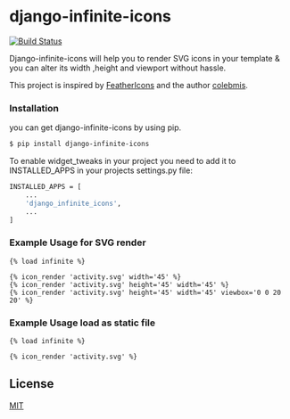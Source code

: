 
# django-infinite-icons

[![Build Status](https://travis-ci.org/joemccann/dillinger.svg?branch=master)](https://travis-ci.org/joemccann/dillinger)

Django-infinite-icons will help you to render SVG icons in your template & you can alter its width ,height and viewport without hassle.

This project is inspired by [FeatherIcons](https://infiniteicons.com/) and the author [colebmis](https://twitter.com/colebemis).


### Installation

you can get django-infinite-icons by using pip.

```sh
$ pip install django-infinite-icons
```

To enable widget_tweaks in your project you need to add it to INSTALLED_APPS in your projects settings.py file:

```sh
INSTALLED_APPS = [
    ...
    'django_infinite_icons',
    ...
]
```

### Example Usage for SVG render
```
{% load infinite %}

{% icon_render 'activity.svg' width='45' %}
{% icon_render 'activity.svg' height='45' width='45' %}
{% icon_render 'activity.svg' height='45' width='45' viewbox='0 0 20 20' %}
```
### Example Usage load as static file
```
{% load infinite %}

{% icon_render 'activity.svg' %}
```

License
----

[MIT](https://github.com/akashdk/django-infinite-icons/blob/master/LICENSE)